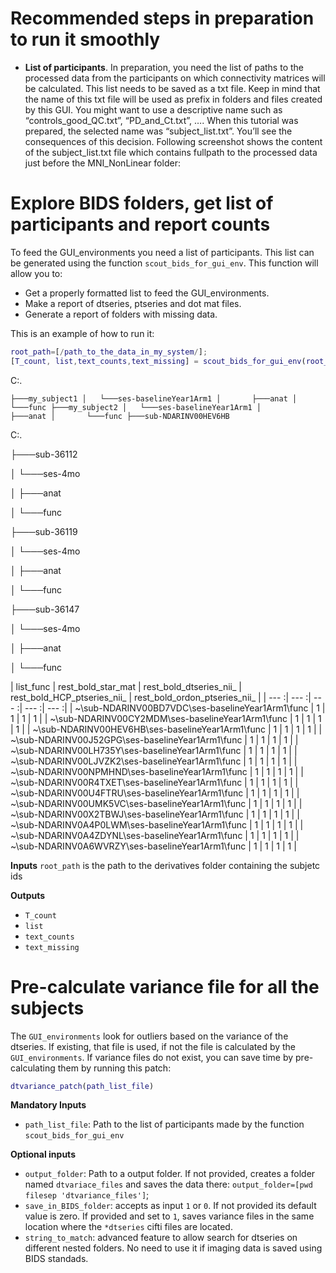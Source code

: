 # Recommended steps in preparation to run it smoothly


- **List of participants**. In preparation, you need the list of paths to the processed data from the participants on which connectivity matrices will be calculated. This list needs to be saved as a txt file. Keep in mind that the name of this txt file will be used as prefix in folders and files created by this GUI. You might want to use a descriptive name such as “controls_good_QC.txt”, “PD_and_Ct.txt”, …. When this tutorial was prepared, the selected name was “subject_list.txt”. You’ll see the consequences of this decision.
Following screenshot shows the content of the subject_list.txt file which contains fullpath to the processed data just before the MNI_NonLinear folder:



# Explore BIDS folders, get list of participants and report counts

To feed the GUI_environments you need a list of participants. This list can be generated using the function `scout_bids_for_gui_env`. This function will allow you to:

- Get a properly formatted list to feed the GUI_environments.
- Make a report of dtseries, ptseries and dot mat files.
- Generate a report of folders with missing data.

This is an example of how to run it:

```matlab
root_path=[/path_to_the_data_in_my_system/];
[T_count, list,text_counts,text_missing] = scout_bids_for_gui_env(root_path)
```
C:.


`
├───my_subject1
│   └───ses-baselineYear1Arm1
│       ├───anat
│       └───func
├───my_subject2
│   └───ses-baselineYear1Arm1
│       ├───anat
│       └───func
├───sub-NDARINV00HEV6HB
`

C:.


├───sub-36112

│   └───ses-4mo

│       ├───anat

│       └───func

├───sub-36119

│   └───ses-4mo

│       ├───anat

│       └───func

├───sub-36147

│   └───ses-4mo

│       ├───anat

│       └───func




| list_func | rest_bold_star_mat | rest_bold_dtseries_nii_ | rest_bold_HCP_ptseries_nii_ | rest_bold_ordon_ptseries_nii_ | 
| --- :| --- :| --- :| --- :| --- :|
| ~\sub-NDARINV00BD7VDC\ses-baselineYear1Arm1\func | 1 | 1 | 1 | 1 | 
| ~\sub-NDARINV00CY2MDM\ses-baselineYear1Arm1\func | 1 | 1 | 1 | 1 | 
| ~\sub-NDARINV00HEV6HB\ses-baselineYear1Arm1\func | 1 | 1 | 1 | 1 | 
| ~\sub-NDARINV00J52GPG\ses-baselineYear1Arm1\func | 1 | 1 | 1 | 1 | 
| ~\sub-NDARINV00LH735Y\ses-baselineYear1Arm1\func | 1 | 1 | 1 | 1 | 
| ~\sub-NDARINV00LJVZK2\ses-baselineYear1Arm1\func | 1 | 1 | 1 | 1 | 
| ~\sub-NDARINV00NPMHND\ses-baselineYear1Arm1\func | 1 | 1 | 1 | 1 | 
| ~\sub-NDARINV00R4TXET\ses-baselineYear1Arm1\func | 1 | 1 | 1 | 1 | 
| ~\sub-NDARINV00U4FTRU\ses-baselineYear1Arm1\func | 1 | 1 | 1 | 1 | 
| ~\sub-NDARINV00UMK5VC\ses-baselineYear1Arm1\func | 1 | 1 | 1 | 1 | 
| ~\sub-NDARINV00X2TBWJ\ses-baselineYear1Arm1\func | 1 | 1 | 1 | 1 | 
| ~\sub-NDARINV0A4P0LWM\ses-baselineYear1Arm1\func | 1 | 1 | 1 | 1 | 
| ~\sub-NDARINV0A4ZDYNL\ses-baselineYear1Arm1\func | 1 | 1 | 1 | 1 | 
| ~\sub-NDARINV0A6WVRZY\ses-baselineYear1Arm1\func | 1 | 1 | 1 | 1 | 

**Inputs**
`root_path` is the path to the derivatives folder containing the subjetc ids

**Outputs**

- `T_count`
- `list`
- `text_counts`
- `text_missing`

# Pre-calculate variance file for all the subjects

The `GUI_environments` look for outliers based on the variance of the dtseries. If existing, that file is used, if not the file is calculated by the `GUI_environments`. If variance files do not exist, you can save time by pre-calculating them by running this patch:

```matlab
dtvariance_patch(path_list_file)
```

**Mandatory Inputs**

- `path_list_file`: Path to the list of participants made by the function `scout_bids_for_gui_env`

**Optional inputs**

- `output_folder`: Path to a output folder. If not provided,  creates a folder named `dtvariace_files` and saves the data there:  `output_folder=[pwd filesep 'dtvariance_files']`;
- `save_in_BIDS_folder`: accepts as input `1` or `0`. If not provided its default value is zero. If provided and set to `1`, saves variance files in the same location where the `*dtseries` cifti files are located.
- `string_to_match`: advanced feature to allow search for dtseries on different nested folders. No need to use it if imaging data is saved using BIDS standads.